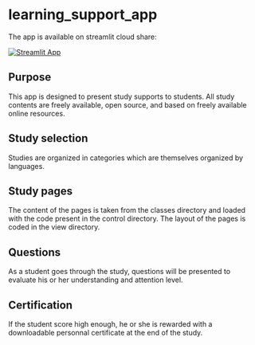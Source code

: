 # learning_support_app

The app is available on streamlit cloud share:

[![Streamlit App](https://static.streamlit.io/badges/streamlit_badge_black_white.svg)](https://quillaur-learning-support-app-streamlit-app-4rdofa.streamlitapp.com/)

## Purpose
This app is designed to present study supports to students. All study contents are freely available, open source, and based on freely available online resources. 

## Study selection
Studies are organized in categories which are themselves organized by languages.

## Study pages
The content of the pages is taken from the classes directory and loaded with the code present in the control directory.
The layout of the pages is coded in the view directory.

## Questions
As a student goes through the study, questions will be presented to evaluate his or her understanding and attention level.

## Certification
If the student score high enough, he or she is rewarded with a downloadable personnal certificate at the end of the study.